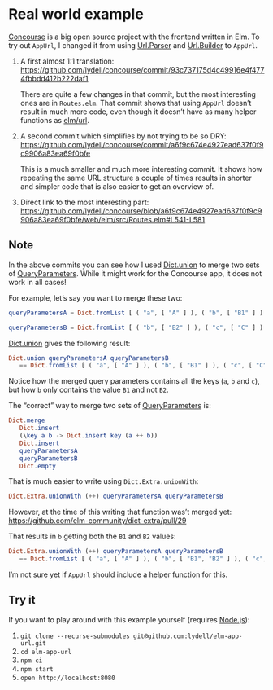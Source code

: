 # Real world example

[Concourse] is a big open source project with the frontend written in Elm. To try out `AppUrl`, I changed it from using [Url.Parser] and [Url.Builder] to `AppUrl`.

1. A first almost 1:1 translation: https://github.com/lydell/concourse/commit/93c737175d4c49916e4f4774fbbdd412b222daf1

   There are quite a few changes in that commit, but the most interesting ones are in `Routes.elm`. That commit shows that using `AppUrl` doesn’t result in much more code, even though it doesn’t have as many helper functions as [elm/url].

2. A second commit which simplifies by not trying to be so DRY: https://github.com/lydell/concourse/commit/a6f9c674e4927ead637f0f9c9906a83ea69f0bfe

   This is a much smaller and much more interesting commit. It shows how repeating the same URL structure a couple of times results in shorter and simpler code that is also easier to get an overview of.

3. Direct link to the most interesting part: https://github.com/lydell/concourse/blob/a6f9c674e4927ead637f0f9c9906a83ea69f0bfe/web/elm/src/Routes.elm#L541-L581

## Note

In the above commits you can see how I used [Dict.union] to merge two sets of [QueryParameters]. While it might work for the Concourse app, it does not work in all cases!

For example, let’s say you want to merge these two:

```elm
queryParametersA = Dict.fromList [ ( "a", [ "A" ] ), ( "b", [ "B1" ] ) ]

queryParametersB = Dict.fromList [ ( "b", [ "B2" ] ), ( "c", [ "C" ] ) ]
```

[Dict.union] gives the following result:

```elm
Dict.union queryParametersA queryParametersB
   == Dict.fromList [ ( "a", [ "A" ] ), ( "b", [ "B1" ] ), ( "c", [ "C" ] ) ]
```

Notice how the merged query parameters contains all the keys (`a`, `b` and `c`), but how `b` only contains the value `B1` and not `B2`.

The “correct” way to merge two sets of [QueryParameters] is:

```elm
Dict.merge
   Dict.insert
   (\key a b -> Dict.insert key (a ++ b))
   Dict.insert
   queryParametersA
   queryParametersB
   Dict.empty
```

That is much easier to write using `Dict.Extra.unionWith`:

```elm
Dict.Extra.unionWith (++) queryParametersA queryParametersB
```

However, at the time of this writing that function was’t merged yet: https://github.com/elm-community/dict-extra/pull/29

That results in `b` getting both the `B1` and `B2` values:

```elm
Dict.Extra.unionWith (++) queryParametersA queryParametersB
   == Dict.fromList [ ( "a", [ "A" ] ), ( "b", [ "B1", "B2" ] ), ( "c", [ "C" ] ) ]
```

I’m not sure yet if `AppUrl` should include a helper function for this.

## Try it

If you want to play around with this example yourself (requires [Node.js]):

1. `git clone --recurse-submodules git@github.com:lydell/elm-app-url.git`
2. `cd elm-app-url`
3. `npm ci`
4. `npm start`
5. `open http://localhost:8080`

[concourse]: https://github.com/concourse/concourse/
[dict.union]: https://package.elm-lang.org/packages/elm/core/latest/Dict#union
[elm/url]: https://package.elm-lang.org/packages/elm/url/latest
[node.js]: https://nodejs.org/
[queryparameters]: https://package.elm-lang.org/packages/lydell/elm-app-url/latest/AppUrl#QueryParameters
[url.builder]: https://package.elm-lang.org/packages/elm/url/latest/Url-Builder
[url.parser]: https://package.elm-lang.org/packages/elm/url/latest/Url-Parser
